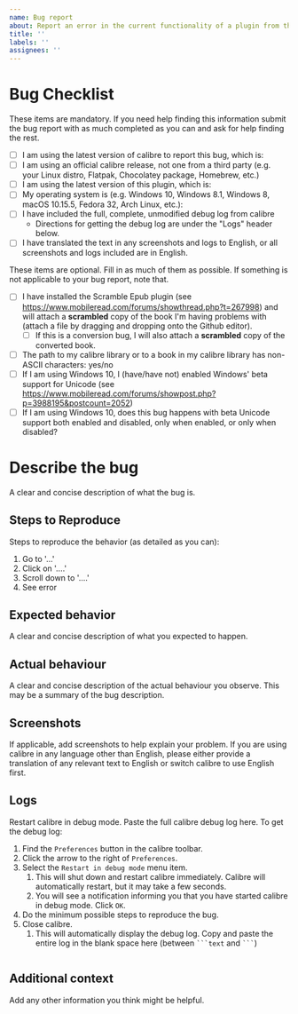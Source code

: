 ```yaml
---
name: Bug report
about: Report an error in the current functionality of a plugin from this repository
title: ''
labels: ''
assignees: ''
---
```

<!-- markdownlint-disable MD025 MD034 -->

# Bug Checklist

These items are mandatory. If you need help finding this information submit the
bug report with as much completed as you can and ask for help finding the rest.

- [ ] I am using the latest version of calibre to report this bug, which is:
- [ ] I am using an official calibre release, not one from a third party (e.g.
    your Linux distro, Flatpak, Chocolatey package, Homebrew, etc.)
- [ ] I am using the latest version of this plugin, which is:
- [ ] My operating system is (e.g. Windows 10, Windows 8.1, Windows 8, macOS
    10.15.5, Fedora 32, Arch Linux, etc.):
- [ ] I have included the full, complete, unmodified debug log from calibre
  - Directions for getting the debug log are under the "Logs" header below.
- [ ] I have translated the text in any screenshots and logs to English, or all
    screenshots and logs included are in English.

These items are optional. Fill in as much of them as possible. If something is
not applicable to your bug report, note that.

- [ ] I have installed the Scramble Epub plugin (see
    https://www.mobileread.com/forums/showthread.php?t=267998) and will attach
    a **scrambled** copy of the book I'm having problems with (attach a file by
    dragging and dropping onto the Github editor).
  - [ ] If this is a conversion bug, I will also attach a **scrambled** copy of
    the converted book.
- [ ] The path to my calibre library or to a book in my calibre library has
    non-ASCII characters: yes/no
- [ ] If I am using Windows 10, I (have/have not) enabled Windows' beta support
      for Unicode (see
      https://www.mobileread.com/forums/showpost.php?p=3988195&postcount=2052)
- [ ] If I am using Windows 10, does this bug happens with beta Unicode support
    both enabled and disabled, only when enabled, or only when disabled?

# Describe the bug

A clear and concise description of what the bug is.

## Steps to Reproduce

Steps to reproduce the behavior (as detailed as you can):

1. Go to '...'
1. Click on '....'
1. Scroll down to '....'
1. See error

## Expected behavior

A clear and concise description of what you expected to happen.

## Actual behaviour

A clear and concise description of the actual behaviour you observe. This may be a summary of the bug description.

## Screenshots

If applicable, add screenshots to help explain your problem. If you are using
calibre in any language other than English, please either provide a translation
of any relevant text to English or switch calibre to use English first.

## Logs

Restart calibre in debug mode. Paste the full calibre debug log here. To get the
debug log:

1. Find the `Preferences` button in the calibre toolbar.
1. Click the arrow to the right of `Preferences`.
1. Select the `Restart in debug mode` menu item.
   1. This will shut down and restart calibre immediately. Calibre will
      automatically restart, but it may take a few seconds.
   1. You will see a notification informing you that you have started calibre
      in debug mode. Click `OK`.
1. Do the minimum possible steps to reproduce the bug.
1. Close calibre.
   1. This will automatically display the debug log. Copy and paste the entire
      log in the blank space here (between `` ```text `` and `` ``` ``)

```text

```

## Additional context

Add any other information you think might be helpful.
